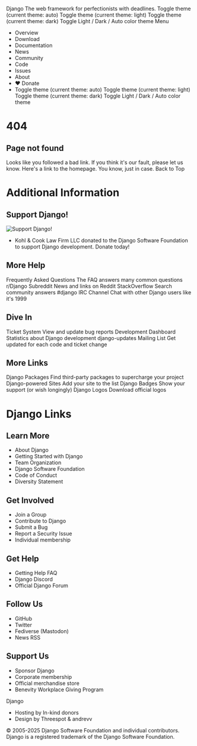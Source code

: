 Django
The web framework for perfectionists with deadlines.
Toggle theme (current theme: auto)
Toggle theme (current theme: light)
Toggle theme (current theme: dark)
Toggle Light / Dark / Auto color theme
Menu
  * Overview
  * Download
  * Documentation
  * News
  * Community
  * Code
  * Issues
  * About
  * ♥ Donate
  * Toggle theme (current theme: auto)
Toggle theme (current theme: light)
Toggle theme (current theme: dark)
Toggle Light / Dark / Auto color theme


# 404
## Page not found
Looks like you followed a bad link. If you think it's our fault, please let us know.
Here's a link to the homepage. You know, just in case.
Back to Top
# Additional Information
## Support Django!
![Support Django!](https://static.djangoproject.com/img/fundraising-heart.cd6bb84ffd33.svg)
  * Kohl & Cook Law Firm LLC donated to the Django Software Foundation to support Django development. Donate today! 


## More Help
Frequently Asked Questions 
    The FAQ answers many common questions
r/Django Subreddit
    News and links on Reddit
StackOverflow
    Search community answers
#django IRC Channel
    Chat with other Django users like it's 1999
## Dive In
Ticket System
    View and update bug reports
Development Dashboard
    Statistics about Django development
django-updates Mailing List
    Get updated for each code and ticket change
## More Links
Django Packages
    Find third-party packages to supercharge your project
Django-powered Sites
    Add your site to the list
Django Badges
    Show your support (or wish longingly)
Django Logos
    Download official logos
# Django Links
## Learn More
  * About Django
  * Getting Started with Django
  * Team Organization
  * Django Software Foundation
  * Code of Conduct
  * Diversity Statement


## Get Involved
  * Join a Group
  * Contribute to Django
  * Submit a Bug
  * Report a Security Issue
  * Individual membership


## Get Help
  * Getting Help FAQ
  * Django Discord
  * Official Django Forum


## Follow Us
  * GitHub
  * Twitter
  * Fediverse (Mastodon)
  * News RSS


## Support Us
  * Sponsor Django
  * Corporate membership
  * Official merchandise store
  * Benevity Workplace Giving Program


Django
  * Hosting by In-kind donors
  * Design by Threespot & andrevv


© 2005-2025  Django Software Foundation and individual contributors. Django is a registered trademark of the Django Software Foundation. 

